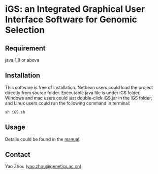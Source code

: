 # iGS: an Integrated Graphical User Interface Software for Genomic Selection

## Requirement 
java 1.8 or above

## Installation
This software is free of installation. Netbean users could load the project directly from source folder. Executable java file is under iGS folder. Windows and mac users could just double-click iGS.jar in the iGS folder; and Linux users could run the following command in terminal:

    sh iGS.sh 
## Usage

Details could be found in the [manual](https://github.com/YaoZhou89/iGS/blob/master/Manual.pdf).

## Contact
Yao Zhou (yao.zhou@genetics.ac.cn)

